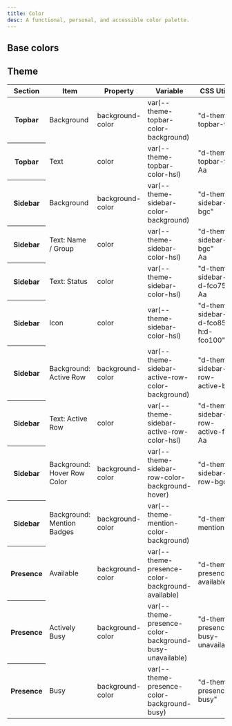 ```yaml
---
title: Color
desc: A functional, personal, and accessible color palette.
---
```


<!--

## Text

<span class="d-fc-tertiary">Coming soon</span>

## Surface

<span class="d-fc-tertiary">Coming soon</span>

-->

## Base colors

<colors></colors>

## Theme

<table class="d-table dialtone-doc-table d-mt16">
  <thead>
    <tr>
      <th scope="col">
        Section
      </th>
      <th scope="col">
        Item
      </th>
      <th scope="col">
        Property
      </th>
      <th scope="col">
        Variable
      </th>
      <th scope="col">
        CSS Utility
      </th>
    </tr>
  </thead>
  <tbody>
    <tr>
      <th scope="row" class="d-fw-normal">
        Topbar
      </th>
      <td class="d-fw-normal">
        Background
      </td>
      <td class="d-ff-mono d-fc-purple-400 d-fw-normal d-fs-100">
        background-color
      </td>
      <td class="d-ff-mono d-fc-purple-400 d-fw-normal d-fs-100">
        var(--theme-topbar-color-background)
      </td>
      <td>
        <div class="d-d-flex d-jc-space-between d-ai-center">
          <div class="d-fl1 d-ff-mono d-fs-100">
            "d-theme-topbar-fc"
          </div>
          <div class="d-fl-shrink0 d-m4 d-ml16 d-h32 d-w32 d-bar4 d-ba d-bc-black-100 d-theme-topbar-fc"></div>
        </div>
      </td>
    </tr>
    <tr>
      <th scope="row" class="d-fw-normal">
        Topbar
      </th>
      <td class="d-fw-normal">
        Text
      </td>
      <td class="d-ff-mono d-fc-purple-400 d-fw-normal d-fs-100">
        color
      </td>
      <td class="d-ff-mono d-fc-purple-400 d-fw-normal d-fs-100">
        var(--theme-topbar-color-hsl)
      </td>
      <td>
        <div class="d-d-flex d-jc-space-between d-ai-center">
          <div class="d-fl1 d-ff-mono d-fs-100">
            "d-theme-topbar-fc"
          </div>
          <div class="d-fl0 d-fs-200 d-m4 d-ta-center d-w32 d-lh4 d-ml16 d-theme-topbar-fc">
            Aa
          </div>
        </div>
      </td>
    </tr>
    <tr>
      <th scope="row" class="d-fw-normal">
        Sidebar
      </th>
      <td class="d-fw-normal">
        Background
      </td>
      <td class="d-ff-mono d-fc-purple-400 d-fw-normal d-fs-100">
        background-color
      </td>
      <td class="d-ff-mono d-fc-purple-400 d-fw-normal d-fs-100">
        var(--theme-sidebar-color-background)
      </td>
      <td>
        <div class="d-d-flex d-jc-space-between d-ai-center">
          <div class="d-fl1 d-ff-mono d-fs-100">
            "d-theme-sidebar-bgc"
          </div>
          <div class="d-fl-shrink0 d-m4 d-ml16 d-h32 d-w32 d-bar4 d-ba d-bc-black-100 d-theme-sidebar-bgc"></div>
        </div>
      </td>
    </tr>
    <tr>
      <th scope="row" class="d-fw-normal">
        Sidebar
      </th>
      <td class="d-fw-normal">
        Text: Name / Group
      </td>
      <td class="d-ff-mono d-fc-purple-400 d-fw-normal d-fs-100">
        color
      </td>
      <td class="d-ff-mono d-fc-purple-400 d-fw-normal d-fs-100">
        var(--theme-sidebar-color-hsl)
      </td>
      <td>
        <div class="d-d-flex d-jc-space-between d-ai-center">
          <div class="d-fl1 d-ff-mono d-fs-100">
            "d-theme-sidebar-bgc"
          </div>
          <div class="d-fl0 d-fs-200 d-m4 d-ta-center d-w32 d-lh4 d-ml16 d-theme-sidebar-fc">
            Aa
          </div>
        </div>
      </td>
    </tr>
    <tr>
      <th scope="row" class="d-fw-normal">
        Sidebar
      </th>
      <td class="d-fw-normal">
        Text: Status
      </td>
      <td class="d-ff-mono d-fc-purple-400 d-fw-normal d-fs-100">
        color
      </td>
      <td class="d-ff-mono d-fc-purple-400 d-fw-normal d-fs-100">
        var(--theme-sidebar-color-hsl)
      </td>
      <td>
        <div class="d-d-flex d-jc-space-between d-ai-center">
          <div class="d-fl1 d-ff-mono d-fs-100">
            "d-theme-sidebar-fc d-fco75"
          </div>
          <div class="d-fl0 d-fs-200 d-lh4 d-m4 d-ta-center d-w32 d-theme-sidebar-fc d-ml16 d-fco75">
            Aa
          </div>
        </div>
      </td>
    </tr>
    <tr>
      <th scope="row" class="d-fw-normal">
        Sidebar
      </th>
      <td class="d-fw-normal">
        Icon
      </td>
      <td class="d-ff-mono d-fc-purple-400 d-fw-normal d-fs-100">
        color
      </td>
      <td class="d-ff-mono d-fc-purple-400 d-fw-normal d-fs-100">
        var(--theme-sidebar-color-hsl)
      </td>
      <td>
        <div class="d-d-flex d-jc-space-between d-ai-center">
          <div class="d-fl1 d-ff-mono d-fs-100">
            "d-theme-sidebar-fc d-fco85 h:d-fco100"
          </div>
          <div class="d-fl0 d-fs-200 d-lh4 d-theme-sidebar-fc d-ta-center d-w32 d-m4 d-ml16 d-fco85 h:d-fco100">
            <dt-icon name="info"></dt-icon>
          </div>
        </div>
      </td>
    </tr>
    <tr>
      <th scope="row" class="d-fw-normal">
        Sidebar
      </th>
      <td class="d-fw-normal">
        Background: Active Row
      </td>
      <td class="d-ff-mono d-fc-purple-400 d-fw-normal d-fs-100">
        background-color
      </td>
      <td class="d-ff-mono d-fc-purple-400 d-fw-normal d-fs-100">
        var(--theme-sidebar-active-row-color-background)
      </td>
      <td>
        <div class="d-d-flex d-jc-space-between d-ai-center">
          <div class="d-fl1 d-ff-mono d-fs-100">
            "d-theme-sidebar-row-active-bgc"
          </div>
          <div class="d-fl-shrink0 d-m4 d-ml16 d-h32 d-w32 d-bar4 d-ba d-bc-black-100 d-theme-sidebar-row-active-bgc"></div>
        </div>
      </td>
    </tr>
    <tr>
      <th scope="row" class="d-fw-normal">
        Sidebar
      </th>
      <td class="d-fw-normal">
        Text: Active Row
      </td>
      <td class="d-ff-mono d-fc-purple-400 d-fw-normal d-fs-100">
        color
      </td>
      <td class="d-ff-mono d-fc-purple-400 d-fw-normal d-fs-100">
        var(--theme-sidebar-active-row-color-hsl)
      </td>
      <td>
        <div class="d-d-flex d-jc-space-between d-ai-center">
          <div class="d-fl1 d-ff-mono d-fs-100">
            "d-theme-sidebar-row-active-fc"
          </div>
          <div class="d-fl0 d-fs-200 d-m4 d-ta-center d-w32 d-lh4 d-ml16 d-theme-sidebar-row-active-fc">
            Aa
          </div>
        </div>
      </td>
    </tr>
    <tr>
      <th scope="row" class="d-fw-normal">
        Sidebar
      </th>
      <td class="d-fw-normal">
        Background: Hover Row Color
      </td>
      <td class="d-ff-mono d-fc-purple-400 d-fw-normal d-fs-100">
        background-color
      </td>
      <td class="d-ff-mono d-fc-purple-400 d-fw-normal d-fs-100">
        var(--theme-sidebar-row-color-background-hover)
      </td>
      <td>
        <div class="d-d-flex d-jc-space-between d-ai-center">
          <div class="d-fl1 d-ff-mono d-fs-100">
            "d-theme-sidebar-row-bgc"
          </div>
          <div class="d-fl-shrink0 d-m4 d-ml16 d-h32 d-w32 d-bar4 d-ba d-bc-black-100 d-theme-sidebar-row-bgc"></div>
        </div>
      </td>
    </tr>
    <tr>
      <th scope="row" class="d-fw-normal">
        Sidebar
      </th>
      <td class="d-fw-normal">
        Background: Mention Badges
      </td>
      <td class="d-ff-mono d-fc-purple-400 d-fw-normal d-fs-100">
        background-color
      </td>
      <td class="d-ff-mono d-fc-purple-400 d-fw-normal d-fs-100">
        var(--theme-mention-color-background)
      </td>
      <td>
        <div class="d-d-flex d-jc-space-between d-ai-center">
          <div class="d-fl1 d-ff-mono d-fs-100">
            "d-theme-mention"
          </div>
          <div class="d-fl-shrink0 d-m4 d-ml16 d-h32 d-w32 d-bar4 d-ba d-bc-black-100 d-theme-mention"></div>
        </div>
      </td>
    </tr>
    <tr>
      <th scope="row" class="d-fw-normal">
        Presence
      </th>
      <td class="d-fw-normal">
        Available
      </td>
      <td class="d-ff-mono d-fc-purple-400 d-fw-normal d-fs-100">
        background-color
      </td>
      <td class="d-ff-mono d-fc-purple-400 d-fw-normal d-fs-100">
        var(--theme-presence-color-background-available)
      </td>
      <td>
        <div class="d-d-flex d-jc-space-between d-ai-center">
          <div class="d-fl1 d-ff-mono d-fs-100">
            "d-theme-presence-available"
          </div>
          <div class="d-fl-shrink0 d-m4 d-ml16 d-h32 d-w32 d-bar4 d-ba d-bc-black-100 d-theme-presence-available"></div>
        </div>
      </td>
    </tr>
    <tr>
      <th scope="row" class="d-fw-normal">
        Presence
      </th>
      <td class="d-fw-normal">
        Actively Busy
      </td>
      <td class="d-ff-mono d-fc-purple-400 d-fw-normal d-fs-100">
        background-color
      </td>
      <td class="d-ff-mono d-fc-purple-400 d-fw-normal d-fs-100">
        var(--theme-presence-color-background-busy-unavailable)
      </td>
      <td>
        <div class="d-d-flex d-jc-space-between d-ai-center">
          <div class="d-fl1 d-ff-mono d-fs-100">
            "d-theme-presence-busy-unavailable"
          </div>
          <div class="d-fl-shrink0 d-m4 d-ml16 d-h32 d-w32 d-bar4 d-ba d-bc-black-100 d-theme-presence-busy-unavailable"></div>
        </div>
      </td>
    </tr>
    <tr>
      <th scope="row" class="d-fw-normal">
        Presence
      </th>
      <td class="d-fw-normal">
        Busy
      </td>
      <td class="d-ff-mono d-fc-purple-400 d-fw-normal d-fs-100">
        background-color
      </td>
      <td class="d-ff-mono d-fc-purple-400 d-fw-normal d-fs-100">
        var(--theme-presence-color-background-busy)
      </td>
      <td>
        <div class="d-d-flex d-jc-space-between d-ai-center">
          <div class="d-fl1 d-ff-mono d-fs-100">
            "d-theme-presence-busy"
          </div>
          <div class="d-fl-shrink0 d-m4 d-ml16 d-h32 d-w32 d-bar4 d-ba d-bc-black-100 d-theme-presence-busy"></div>
        </div>
      </td>
    </tr>
  </tbody>
</table>
